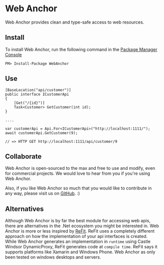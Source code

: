 # Web Anchor

Web Anchor provides clean and type-safe access to web resources.

## Install

To install Web Anchor, run the following command in the [Package Manager Console](http://docs.nuget.org/docs/start-here/using-the-package-manager-console)
<p><code>PM&gt; Install-Package WebAnchor</code></p>

## Use

    [BaseLocation("api/customer")]
    public interface ICustomerApi
    {
        [Get("/{id}")]
        Task<Customer> GetCustomer(int id);
    }

    ....

    var customerApi = Api.For<ICustomerApi>("http://localhost:1111/");
    await customerApi.GetCustomer(9);

    // => HTTP GET http://localhost:1111/api/customer/9

## Collaborate
Web Anchor is open-sourced to the max and free to use and modify, even for commercial projects. We would love to hear from you if you're using Web Anchor.

Also, if you like Web Anchor so much that you would like to contribute in any way, please visit us on [GitHub](https://github.com/mattiasnordqvist/Web-Anchor). :) 

## Alternatives

Although Web Anchor is by far the best module for accessing web apis, there are alternatives in the .Net ecosystem you might be interested in. Web Anchor is more or less inspired by [ReFit](https://github.com/paulcbetts/refit/). ReFit uses a completely different approach on how the implementation of your api interfaces is created. While Web Anchor generates an implementation in `runtime` using Castle Windsor DynamicProxy, ReFit generates code at `compile time`. ReFit says it supports platforms like Xamarin and Windows Phone. Web Anchor as only been tested on windows desktops and servers.
